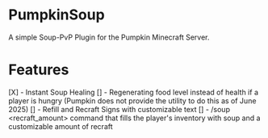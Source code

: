 # PumpkinSoup
A simple Soup-PvP Plugin for the Pumpkin Minecraft Server.

# Features
[X] - Instant Soup Healing
[] - Regenerating food level instead of health if a player is hungry (Pumpkin does not provide the utility to do this as of June 2025)
[] - Refill and Recraft Signs with customizable text
[] - /soup <recraft_amount> command that fills the player's inventory with soup and a customizable amount of recraft
